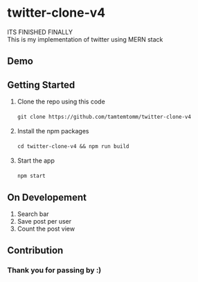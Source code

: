 # twitter-clone-v4
ITS FINISHED FINALLY <br/>
This is my implementation of twitter using MERN stack

## Demo


## Getting Started
1. Clone the repo using this code <br/>
    <br/>
   `git clone https://github.com/tamtemtomm/twitter-clone-v4`
   <br></br>
3. Install the npm packages <br/>
   <br/>
   `cd twitter-clone-v4 && npm run build`
    <br></br>
4. Start the app <br/>
   <br/>
   `npm start` <br/>


## On Developement
1. Search bar
2. Save post per user
3. Count the post view

## Contribution

### Thank you for passing by :)
